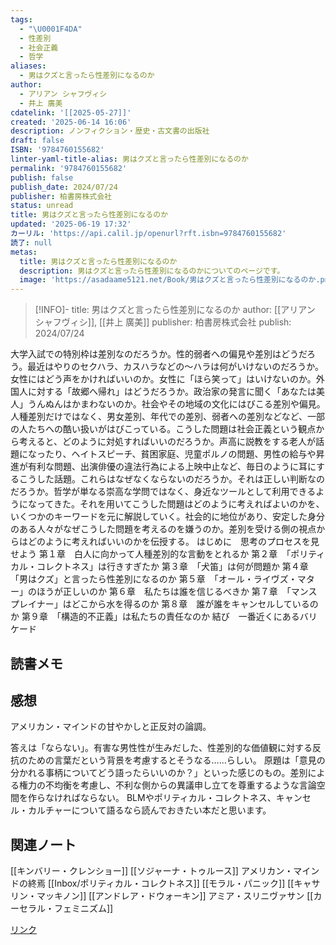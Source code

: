 ```yaml
---
tags:
  - "\U0001F4DA"
  - 性差別
  - 社会正義
  - 哲学
aliases:
  - 男はクズと言ったら性差別になるのか
author:
  - アリアン シャフヴィシ
  - 井上 廣美
cdatelink: '[[2025-05-27]]'
created: '2025-06-14 16:06'
description: ノンフィクション・歴史・古文書の出版社
draft: false
ISBN: '9784760155682'
linter-yaml-title-alias: 男はクズと言ったら性差別になるのか
permalink: '9784760155682'
publish: false
publish_date: 2024/07/24
publisher: 柏書房株式会社
status: unread
title: 男はクズと言ったら性差別になるのか
updated: '2025-06-19 17:32'
カーリル: 'https://api.calil.jp/openurl?rft.isbn=9784760155682'
読了: null
metas:
  title: 男はクズと言ったら性差別になるのか
  description: 男はクズと言ったら性差別になるのかについてのページです。
  image: 'https://asadaame5121.net/Book/男はクズと言ったら性差別になるのか.png'
---
```

>[!INFO]-
>title: 男はクズと言ったら性差別になるのか
>author: [[アリアン シャフヴィシ]], [[井上 廣美]]
>publisher: 柏書房株式会社
>publish: 2024/07/24

大学入試での特別枠は差別なのだろうか。性的弱者への偏見や差別はどうだろう。最近はやりのセクハラ、カスハラなどの～ハラは何がいけないのだろうか。女性にはどう声をかければいいのか。女性に「ほら笑って」はいけないのか。外国人に対する「故郷へ帰れ」はどうだろうか。政治家の発言に聞く「あなたは美人」うんぬんはかまわないのか。社会やその地域の文化にはびこる差別や偏見。人種差別だけではなく、男女差別、年代での差別、弱者への差別などなど、一部の人たちへの酷い扱いがはびこっている。こうした問題は社会正義という観点から考えると、どのように対処すればいいのだろうか。声高に説教をする老人が話題になったり、ヘイトスピーチ、貧困家庭、児童ポルノの問題、男性の給与や昇進が有利な問題、出演俳優の違法行為による上映中止など、毎日のように耳にするこうした話題。これらはなぜなくならないのだろうか。それは正しい判断なのだろうか。哲学が単なる崇高な学問ではなく、身近なツールとして利用できるようになってきた。それを用いてこうした問題はどのように考えればよいのかを、いくつかのキーワードを元に解説していく。社会的に地位があり、安定した身分のある人々がなぜこうした問題を考えるのを嫌うのか。差別を受ける側の視点からはどのように考えればいいのかを伝授する。
はじめに　思考のプロセスを見せよう
第１章　白人に向かって人種差別的な言動をとれるか
第２章　「ポリティカル・コレクトネス」は行きすぎたか
第３章　「犬笛」は何が問題か
第４章　「男はクズ」と言ったら性差別になるのか
第５章　「オール・ライヴズ・マター」のほうが正しいのか
第６章　私たちは誰を信じるべきか
第７章　「マンスプレイナー」はどこから水を得るのか
第８章　誰が誰をキャンセルしているのか
第９章　「構造的不正義」は私たちの責任なのか
結び　一番近くにあるバリケード

## 読書メモ
## 感想
アメリカン・マインドの甘やかしと正反対の論調。

答えは「ならない」。有害な男性性が生みだした、性差別的な価値観に対する反抗のための言葉だという背景を考慮するとそうなる……らしい。
原題は「意見の分かれる事柄についてどう語ったらいいのか？」といった感じのもの。差別による権力の不均衡を考慮し、不利な側からの異議申し立てを尊重するような言論空間を作らなければならない。
BLMやポリティカル・コレクトネス、キャンセル・カルチャーについて語るなら読んでおきたい本だと思います。

## 関連ノート
[[キンバリー・クレンショー]]
[[ソジャーナ・トゥルース]]
アメリカン・マインドの終焉
[[Inbox/ポリティカル・コレクトネス]]
[[モラル・パニック]]
[[キャサリン・マッキノン]]
[[アンドレア・ドウォーキン]]
アミア・スリニヴァサン
[[カーセラル・フェミニズム]]

<a href="https://asadaame5121.net/9784760155682" class="u-url">リンク</a>
